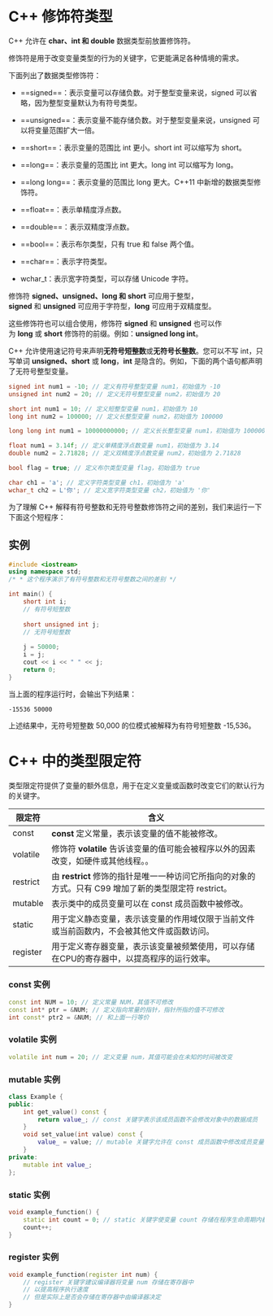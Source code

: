 # C++ 修饰符类型

C++ 允许在 **char、int 和 double** 数据类型前放置修饰符。

修饰符是用于改变变量类型的行为的关键字，它更能满足各种情境的需求。

下面列出了数据类型修饰符：

- ==signed==：表示变量可以存储负数。对于整型变量来说，signed 可以省略，因为整型变量默认为有符号类型。
    
- ==unsigned==：表示变量不能存储负数。对于整型变量来说，unsigned 可以将变量范围扩大一倍。
    
- ==short==：表示变量的范围比 int 更小。short int 可以缩写为 short。
    
- ==long==：表示变量的范围比 int 更大。long int 可以缩写为 long。
    
- ==long long==：表示变量的范围比 long 更大。C++11 中新增的数据类型修饰符。
    
- ==float==：表示单精度浮点数。
    
- ==double==：表示双精度浮点数。
    
- ==bool==：表示布尔类型，只有 true 和 false 两个值。
    
- ==char==：表示字符类型。
    
- wchar_t：表示宽字符类型，可以存储 Unicode 字符。
    

修饰符 **signed、unsigned、long 和 short** 可应用于整型，**signed** 和 **unsigned** 可应用于字符型，**long** 可应用于双精度型。

这些修饰符也可以组合使用，修饰符 **signed** 和 **unsigned** 也可以作为 **long** 或 **short** 修饰符的前缀。例如：**unsigned long int**。

C++ 允许使用速记符号来声明**无符号短整数**或**无符号长整数**。您可以不写 int，只写单词 **unsigned、short** 或 **long**，**int** 是隐含的。例如，下面的两个语句都声明了无符号整型变量。

```cpp
signed int num1 = -10; // 定义有符号整型变量 num1，初始值为 -10
unsigned int num2 = 20; // 定义无符号整型变量 num2，初始值为 20

short int num1 = 10; // 定义短整型变量 num1，初始值为 10
long int num2 = 100000; // 定义长整型变量 num2，初始值为 100000

long long int num1 = 10000000000; // 定义长长整型变量 num1，初始值为 10000000000

float num1 = 3.14f; // 定义单精度浮点数变量 num1，初始值为 3.14
double num2 = 2.71828; // 定义双精度浮点数变量 num2，初始值为 2.71828

bool flag = true; // 定义布尔类型变量 flag，初始值为 true

char ch1 = 'a'; // 定义字符类型变量 ch1，初始值为 'a'
wchar_t ch2 = L'你'; // 定义宽字符类型变量 ch2，初始值为 '你'
```

为了理解 C++ 解释有符号整数和无符号整数修饰符之间的差别，我们来运行一下下面这个短程序：

## 实例

```cpp
#include <iostream> 
using namespace std; 
/* * 这个程序演示了有符号整数和无符号整数之间的差别 */ 

int main() { 
	short int i; 
	// 有符号短整数 
	
	short unsigned int j; 
	// 无符号短整数 
	
	j = 50000; 
	i = j; 
	cout << i << " " << j; 
	return 0; 
}
```

当上面的程序运行时，会输出下列结果：

```
-15536 50000
```

上述结果中，无符号短整数 50,000 的位模式被解释为有符号短整数 -15,536。

# C++ 中的类型限定符

类型限定符提供了变量的额外信息，用于在定义变量或函数时改变它们的默认行为的关键字。

| 限定符      | 含义                                                                |
| -------- | ----------------------------------------------------------------- |
| const    | **const** 定义常量，表示该变量的值不能被修改。                                      |
| volatile | 修饰符 **volatile** 告诉该变量的值可能会被程序以外的因素改变，如硬件或其他线程。。                  |
| restrict | 由 **restrict** 修饰的指针是唯一一种访问它所指向的对象的方式。只有 C99 增加了新的类型限定符 restrict。 |
| mutable  | 表示类中的成员变量可以在 const 成员函数中被修改。                                      |
| static   | 用于定义静态变量，表示该变量的作用域仅限于当前文件或当前函数内，不会被其他文件或函数访问。                     |
| register | 用于定义寄存器变量，表示该变量被频繁使用，可以存储在CPU的寄存器中，以提高程序的运行效率。                    |

### const 实例

```cpp
const int NUM = 10; // 定义常量 NUM，其值不可修改
const int* ptr = &NUM; // 定义指向常量的指针，指针所指的值不可修改
int const* ptr2 = &NUM; // 和上面一行等价
```

### volatile 实例

```cpp
volatile int num = 20; // 定义变量 num，其值可能会在未知的时间被改变
```

### mutable 实例

```cpp
class Example {
public:
    int get_value() const {
        return value_; // const 关键字表示该成员函数不会修改对象中的数据成员
    }
    void set_value(int value) const {
        value_ = value; // mutable 关键字允许在 const 成员函数中修改成员变量
    }
private:
    mutable int value_;
};
```

### static 实例

```cpp
void example_function() {
    static int count = 0; // static 关键字使变量 count 存储在程序生命周期内都存在
    count++;
}
```

### register 实例

```cpp
void example_function(register int num) {
    // register 关键字建议编译器将变量 num 存储在寄存器中
    // 以提高程序执行速度
    // 但是实际上是否会存储在寄存器中由编译器决定
}
```